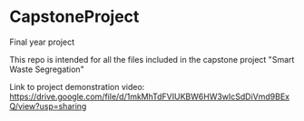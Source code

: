 # CapstoneProject
Final year project

This repo is intended for all the files included in the capstone project "Smart Waste Segregation"

Link to project demonstration video: https://drive.google.com/file/d/1mkMhTdFVIUKBW6HW3wIcSdDiVmd9BExQ/view?usp=sharing
